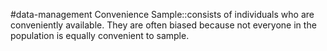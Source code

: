 #data-management 
Convenience Sample::consists of individuals who are conveniently available. They are often biased because not everyone in the population is equally convenient to sample.
